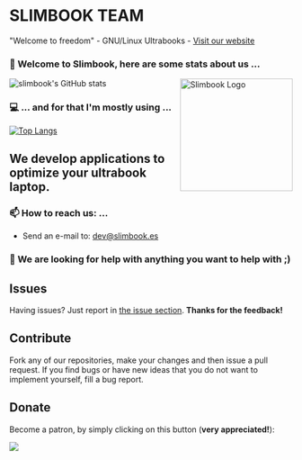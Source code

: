 # SLIMBOOK TEAM
"Welcome to freedom" - GNU/Linux Ultrabooks - [Visit our website](https://www.slimbook.es)

### 👋 Welcome to Slimbook, here are some stats about us ...


![slimbook's GitHub stats](https://github-readme-stats.vercel.app/api?username=slimbook&show_icons=true&theme=dark)
<img src="https://user-images.githubusercontent.com/18195266/191217337-a02a8ef8-74ba-4ddc-84cd-55385aa8cfe2.png" align="right"
     alt="Slimbook Logo" width="200">

### 💻 ... and for that I'm mostly using ...

[![Top Langs](https://github-readme-stats.vercel.app/api/top-langs/?username=slimbook&layout=compact&theme=dark)](https://github.com/slimbook)


## We develop applications to optimize your ultrabook laptop.

### 📫 How to reach us: ...
- Send an e-mail to: dev@slimbook.es
### 🤔 We are looking for help with anything you want to help with ;)

## Issues

Having issues? Just report in [the issue section](https://github.com/slimbook/slimbook/issues). **Thanks for the feedback!**

## Contribute

Fork any of our repositories, make your changes and then issue a pull request. If you find bugs or have new ideas that you do not want to implement yourself, fill a bug report.

## Donate

Become a patron, by simply clicking on this button (**very appreciated!**):

[![](https://c5.patreon.com/external/logo/become_a_patron_button.png)](https://www.patreon.com/slimbook)


